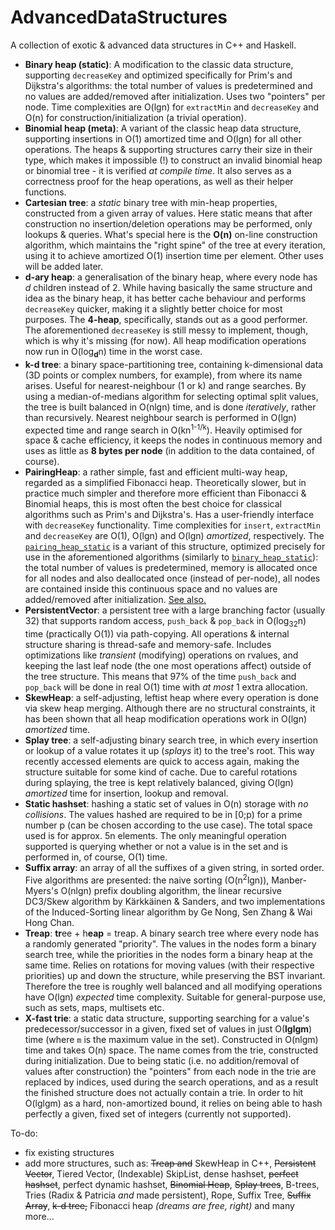 # AdvancedDataStructures
A collection of exotic &amp; advanced data structures in C++ and Haskell.

* **Binary heap (static)**: A modification to the classic data structure, supporting `decreaseKey` and optimized specifically for Prim's and Dijkstra's algorithms: the total number of values is predetermined and no values are added/removed after initialization. Uses two "pointers" per node. Time complexities are O(lgn) for `extractMin` and `decreaseKey` and O(n) for construction/initialization (a trivial operation).
* **Binomial heap (meta)**: A variant of the classic heap data structure, supporting insertions in O(1) amortized time and O(lgn) for all other operations. The heaps & supporting structures carry their size in their type, which makes it impossible (!) to construct an invalid binomial heap or binomial tree - it is verified _at compile time_. It also serves as a correctness proof for the heap operations, as well as their helper functions.
* **Cartesian tree**: a _static_ binary tree with min-heap properties, constructed from a given array of values. Here static means that after construction no insertion/deletion operations may be performed, only lookups & queries. What's special here is the **O(n)** on-line construction algorithm, which maintains the "right spine" of the tree at every iteration, using it to achieve amortized O(1) insertion time per element. Other uses will be added later.
* **d-ary heap**: a generalisation of the binary heap, where every node has *d* children instead of 2. While having basically the same structure and idea as the binary heap, it has better cache behaviour and performs `decreaseKey` quicker, making it a slightly better choice for most purposes. The **4-heap**, specifically, stands out as a good performer. The aforementioned `decreaseKey` is still messy to implement, though, which is why it's missing (for now). All heap modification operations now run in O(log<sub><b>d</b></sub>n) time in the worst case.
* **k-d tree**: a binary space-partitioning tree, containing k-dimensional data (3D points or complex numbers, for example), from where its name arises. Useful for nearest-neighbour (1 or k) and range searches. By using a median-of-medians algorithm for selecting optimal split values, the tree is built balanced in O(nlgn) time, and is done _iteratively_, rather than recursively. Nearest neighbour search is performed in O(lgn) expected time and range search in O(kn<sup>1-1/k</sup>). Heavily optimised for space & cache efficiency, it keeps the nodes in continuous memory and uses as little as **8 bytes per node** (in addition to the data contained, of course).
* **PairingHeap**: a rather simple, fast and efficient multi-way heap, regarded as a simplified Fibonacci heap. Theoretically slower, but in practice much simpler and therefore more efficient than Fibonacci &amp; Binomial heaps, this is most often the best choice for classical algorithms such as Prim's and Dijkstra's. Has a user-friendly interface with `decreaseKey` functionality. Time complexities for `insert`, `extractMin` and `decreaseKey` are O(1), O(lgn) and O(lgn) *amortized*, respectively. The [`pairing_heap_static`](https://github.com/Andreshk/AdvancedDataStructures/blob/master/pairing_heap_static.h) is a variant of this structure, optimized precisely for use in the aforementioned algorithms (similarly to [`binary_heap_static`](https://github.com/Andreshk/AdvancedDataStructures/blob/master/binary_heap_static.h)): the total number of values is predetermined, memory is allocated once for all nodes and also deallocated once (instead of per-node), all nodes are contained inside this continuous space and no values are added/removed after initialization. [See also.](https://twitter.com/arntzenius/status/1050069364454682627)
* **PersistentVector**: a persistent tree with a large branching factor (usually 32) that supports random access, `push_back` & `pop_back` in O(log<sub>32</sub>n) time (practically O(1)) via path-copying. All operations & internal structure sharing is thread-safe and memory-safe. Includes optimizations like _transient_ (modifying) operations on rvalues, and keeping the last leaf node (the one most operations affect) outside of the tree structure. This means that 97% of the time `push_back` and `pop_back` will be done in real O(1) time with _at most_ 1 extra allocation.
* **SkewHeap**: a self-adjusting, leftist heap where every operation is done via skew heap merging. Although there are no structural constraints, it has been shown that all heap modification operations work in O(lgn) *amortized* time.
* **Splay tree**: a self-adjusting binary search tree, in which every insertion or lookup of a value rotates it up (_splays_ it) to the tree's root. This way recently accessed elements are quick to access again, making the structure suitable for some kind of cache. Due to careful rotations during splaying, the tree is kept relatively balanced, giving O(lgn) *amortized* time for insertion, lookup and removal.
* **Static hashset**: hashing a static set of values in O(n) storage with *no collisions*. The values hashed are required to be in \[0;p) for a prime number p (can be chosen according to the use case). The total space used is for approx. 5n elements. The only meaningful operation supported is querying whether or not a value is in the set and is performed in, of course, O(1) time.
* **Suffix array**: an array of all the suffixes of a given string, in sorted order. Five algorithms are presented: the naive sorting (O(n<sup>2</sup>lgn)), Manber-Myers's O(nlgn) prefix doubling algorithm, the linear recursive DC3/Skew algorithm by Kärkkäinen & Sanders, and two implementations of the Induced-Sorting linear algorithm by Ge Nong, Sen Zhang & Wai Hong Chan.
* **Treap**: **tr**ee + h**eap** = treap. A binary search tree where every node has a randomly generated "priority". The values in the nodes form a binary search tree, while the priorities in the nodes form a binary heap at the same time. Relies on rotations for moving values (with their respective priorities) up and down the structure, while preserving the BST invariant. Therefore the tree is roughly well balanced and all modifying operations have O(lgn) *expected* time complexity. Suitable for general-purpose use, such as sets, maps, multisets etc.
* **X-fast trie**: a static data structure, supporting searching for a value's predecessor/successor in a given, fixed set of values in just O(**lglgm**) time (where `m` is the maximum value in the set). Constructed in O(nlgm) time and takes O(n) space. The name comes from the trie, constructed during initialization. Due to being static (i.e. no addition/removal of values after construction) the "pointers" from each node in the trie are replaced by indices, used during the search operations, and as a result the finished structure does not actually contain a trie. In order to hit O(lglgm) as a hard, non-amortized bound, it relies on being able to hash perfectly a given, fixed set of integers (currently not supported).

To-do:
* fix existing structures
* add more structures, such as: ~~Treap and~~ SkewHeap in C++, ~~Persistent Vector~~, Tiered Vector, (Indexable) SkipList, dense hashset, ~~perfect hashset~~, perfect dynamic hashset, ~~Binomial Heap~~, ~~Splay trees~~, B-trees, Tries (Radix & Patricia _and_ made persistent), Rope, Suffix Tree, ~~Suffix Array~~, ~~k-d tree,~~ Fibonacci heap _(dreams are free, right)_ and many more...
